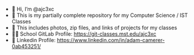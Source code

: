 - 👋 Hi, I’m @ajc3xc
- 👀 This is my partially complete repository for my Computer Science / IST Classes
- 🌱 This includes photos, zip files, and links of projects for my classes
- 👨‍💻 School GitLab Profile: https://git-classes.mst.edu/ajc3xc
- 🤝 Linkedin Profile: https://www.linkedin.com/in/adam-camerer-0ab453251/

<!---
ajc3xc/ajc3xc is a ✨ special ✨ repository because its `README.md` (this file) appears on your GitHub profile.
You can click the Preview link to take a look at your changes.
--->
